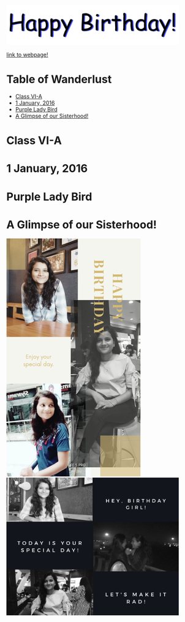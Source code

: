 <img src="dbday.gif" width="450" />

[link to webpage!](https://limbo-09.github.io/birthday/)

# Table of Wanderlust 
* [Class VI-A](#class-vi-a)
* [1 January, 2016](#1-january-2016)
* [Purple Lady Bird](#purple-lady-bird)
* [A Glimpse of our Sisterhood!](#a-glimpse-of-our-sisterhood)

# Class VI-A

# 1 January, 2016

# Purple Lady Bird 

# A Glimpse of our Sisterhood!

<img src="pic-01.png" width="350" /> <img src="pic-02.png" width="450" />

